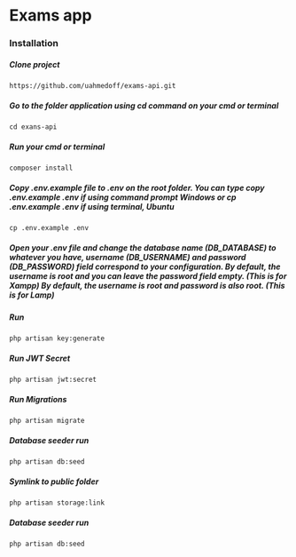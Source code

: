 <h1>Exams app</h1>

### Installation

 ##### Clone project
    https://github.com/uahmedoff/exams-api.git

 ##### Go to the folder application using cd command on your cmd or terminal
    cd exans-api
 
 ##### Run your cmd or terminal
    composer install
 
 ##### Copy .env.example file to .env on the root folder. You can type copy .env.example .env if using command prompt Windows or cp .env.example .env if using terminal, Ubuntu
    cp .env.example .env
    
 ##### Open your .env file and change the database name (DB_DATABASE) to whatever you have, username (DB_USERNAME) and password (DB_PASSWORD) field correspond to your configuration. By default, the username is root and you can leave the password field empty. (This is for Xampp) By default, the username is root and password is also root. (This is for Lamp)

 ##### Run
    php artisan key:generate

 ##### Run JWT Secret
    php artisan jwt:secret

 ##### Run Migrations 
    php artisan migrate
   
 ##### Database seeder run
    php artisan db:seed

 ##### Symlink to public folder
    php artisan storage:link

##### Database seeder run
    php artisan db:seed   
 





